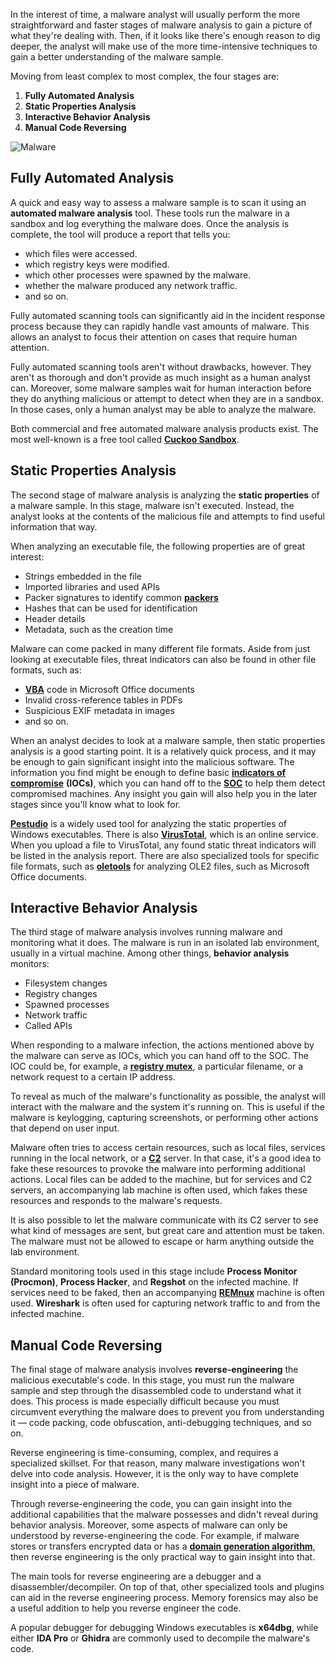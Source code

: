 In the interest of time, a malware analyst will usually perform the more straightforward and faster stages of malware analysis to gain a picture of what they're dealing with. Then, if it looks like there's enough reason to dig deeper, the analyst will make use of the more time-intensive techniques to gain a better understanding of the malware sample.

Moving from least complex to most complex, the four stages are:
1.  **Fully Automated Analysis**
2.  **Static Properties Analysis**
3.  **Interactive Behavior Analysis**
4.  **Manual Code Reversing**

![Malware](https://github.com/MrM8BRH/MrM8BRH/assets/34133187/091f512c-3bf0-4b4e-a783-d36c3a7e418a)

Fully Automated Analysis
------------------------
A quick and easy way to assess a malware sample is to scan it using an **automated malware analysis** tool. These tools run the malware in a sandbox and log everything the malware does. Once the analysis is complete, the tool will produce a report that tells you:

*   which files were accessed.
*   which registry keys were modified.
*   which other processes were spawned by the malware.
*   whether the malware produced any network traffic.
*   and so on.

Fully automated scanning tools can significantly aid in the incident response process because they can rapidly handle vast amounts of malware. This allows an analyst to focus their attention on cases that require human attention.

Fully automated scanning tools aren't without drawbacks, however. They aren't as thorough and don't provide as much insight as a human analyst can. Moreover, some malware samples wait for human interaction before they do anything malicious or attempt to detect when they are in a sandbox. In those cases, only a human analyst may be able to analyze the malware.

Both commercial and free automated malware analysis products exist. The most well-known is a free tool called [**Cuckoo Sandbox**](https://cuckoo.readthedocs.io/en/latest/introduction/what/).

Static Properties Analysis
--------------------------
The second stage of malware analysis is analyzing the **static properties** of a malware sample. In this stage, malware isn't executed. Instead, the analyst looks at the contents of the malicious file and attempts to find useful information that way.

When analyzing an executable file, the following properties are of great interest:
*   Strings embedded in the file
*   Imported libraries and used APIs
*   Packer signatures to identify common [**packers**](https://blog.malwarebytes.com/cybercrime/malware/2017/03/explained-packer-crypter-and-protector/)
*   Hashes that can be used for identification
*   Header details
*   Metadata, such as the creation time

Malware can come packed in many different file formats. Aside from just looking at executable files, threat indicators can also be found in other file formats, such as:
*   [**VBA**](https://en.wikipedia.org/wiki/Visual_Basic_for_Applications) code in Microsoft Office documents
*   Invalid cross-reference tables in PDFs
*   Suspicious EXIF metadata in images
*   and so on.

When an analyst decides to look at a malware sample, then static properties analysis is a good starting point. It is a relatively quick process, and it may be enough to gain significant insight into the malicious software. The information you find might be enough to define basic [**indicators of compromise**](https://digitalguardian.com/blog/what-are-indicators-compromise) **(IOCs)**, which you can hand off to the [**SOC**](https://digitalguardian.com/blog/what-security-operations-center-soc) to help them detect compromised machines. Any insight you gain will also help you in the later stages since you'll know what to look for.

[**Pestudio**](https://www.winitor.com/) is a widely used tool for analyzing the static properties of Windows executables. There is also [**VirusTotal**](https://www.virustotal.com/gui/home/upload), which is an online service. When you upload a file to VirusTotal, any found static threat indicators will be listed in the analysis report. There are also specialized tools for specific file formats, such as [**oletools**](https://github.com/decalage2/oletools) for analyzing OLE2 files, such as Microsoft Office documents.

Interactive Behavior Analysis
-----------------------------
The third stage of malware analysis involves running malware and monitoring what it does. The malware is run in an isolated lab environment, usually in a virtual machine. Among other things, **behavior analysis** monitors:

*   Filesystem changes
*   Registry changes
*   Spawned processes
*   Network traffic
*   Called APIs

When responding to a malware infection, the actions mentioned above by the malware can serve as IOCs, which you can hand off to the SOC. The IOC could be, for example, a [**registry mutex**](https://www.sans.org/blog/looking-at-mutex-objects-for-malware-discovery-indicators-of-compromise/), a particular filename, or a network request to a certain IP address.

To reveal as much of the malware's functionality as possible, the analyst will interact with the malware and the system it's running on. This is useful if the malware is keylogging, capturing screenshots, or performing other actions that depend on user input.

Malware often tries to access certain resources, such as local files, services running in the local network, or a [**C2**](https://www.trendmicro.com/vinfo/us/security/definition/command-and-control-server) server. In that case, it's a good idea to fake these resources to provoke the malware into performing additional actions. Local files can be added to the machine, but for services and C2 servers, an accompanying lab machine is often used, which fakes these resources and responds to the malware's requests.

It is also possible to let the malware communicate with its C2 server to see what kind of messages are sent, but great care and attention must be taken. The malware must not be allowed to escape or harm anything outside the lab environment.

Standard monitoring tools used in this stage include **Process Monitor (Procmon)**, **Process Hacker**, and **Regshot** on the infected machine. If services need to be faked, then an accompanying [**REMnux**](https://remnux.org/) machine is often used. **Wireshark** is often used for capturing network traffic to and from the infected machine.

Manual Code Reversing
---------------------
The final stage of malware analysis involves **reverse-engineering** the malicious executable's code. In this stage, you must run the malware sample and step through the disassembled code to understand what it does. This process is made especially difficult because you must circumvent everything the malware does to prevent you from understanding it — code packing, code obfuscation, anti-debugging techniques, and so on.

Reverse engineering is time-consuming, complex, and requires a specialized skillset. For that reason, many malware investigations won't delve into code analysis. However, it is the only way to have complete insight into a piece of malware.

Through reverse-engineering the code, you can gain insight into the additional capabilities that the malware possesses and didn't reveal during behavior analysis. Moreover, some aspects of malware can only be understood by reverse-engineering the code. For example, if malware stores or transfers encrypted data or has a [**domain generation algorithm**](https://en.wikipedia.org/wiki/Domain_generation_algorithm), then reverse engineering is the only practical way to gain insight into that.

The main tools for reverse engineering are a debugger and a disassembler/decompiler. On top of that, other specialized tools and plugins can aid in the reverse engineering process. Memory forensics may also be a useful addition to help you reverse engineer the code.

A popular debugger for debugging Windows executables is **x64dbg**, while either **IDA Pro** or **Ghidra** are commonly used to decompile the malware's code.
